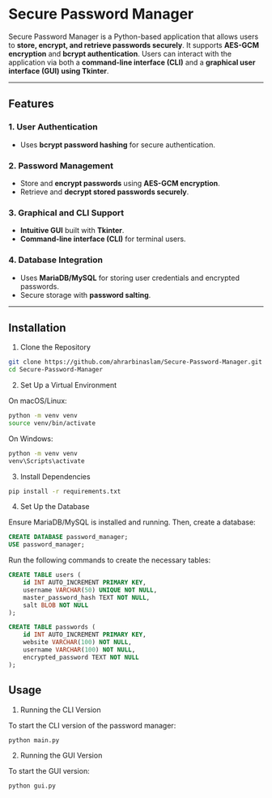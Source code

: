 # Secure Password Manager

Secure Password Manager is a Python-based application that allows users to **store, encrypt, and retrieve passwords securely**. It supports **AES-GCM encryption** and **bcrypt authentication**. Users can interact with the application via both a **command-line interface (CLI)** and a **graphical user interface (GUI) using Tkinter**.

---

## Features

### 1. User Authentication
- Uses **bcrypt password hashing** for secure authentication.

### 2. Password Management
- Store and **encrypt passwords** using **AES-GCM encryption**.
- Retrieve and **decrypt stored passwords securely**.

### 3. Graphical and CLI Support
- **Intuitive GUI** built with **Tkinter**.
- **Command-line interface (CLI)** for terminal users.

### 4. Database Integration
- Uses **MariaDB/MySQL** for storing user credentials and encrypted passwords.
- Secure storage with **password salting**.

---

## Installation

1. Clone the Repository

```sh
git clone https://github.com/ahrarbinaslam/Secure-Password-Manager.git
cd Secure-Password-Manager
```

2. Set Up a Virtual Environment

On macOS/Linux:
```sh
python -m venv venv
source venv/bin/activate
```
On Windows:
```sh
python -m venv venv
venv\Scripts\activate
```

3. Install Dependencies

```sh
pip install -r requirements.txt
```

4. Set Up the Database

Ensure MariaDB/MySQL is installed and running. Then, create a database:

```sql
CREATE DATABASE password_manager;
USE password_manager;
```

Run the following commands to create the necessary tables:

```sql
CREATE TABLE users (
    id INT AUTO_INCREMENT PRIMARY KEY,
    username VARCHAR(50) UNIQUE NOT NULL,
    master_password_hash TEXT NOT NULL,
    salt BLOB NOT NULL
);
```

```sql
CREATE TABLE passwords (
    id INT AUTO_INCREMENT PRIMARY KEY,
    website VARCHAR(100) NOT NULL,
    username VARCHAR(100) NOT NULL,
    encrypted_password TEXT NOT NULL
);
```

## Usage

1. Running the CLI Version

To start the CLI version of the password manager:

```sh
python main.py
```

2. Running the GUI Version

To start the GUI version:

```sh
python gui.py
```
